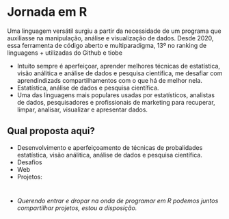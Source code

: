# Jornada em R
Uma linguagem versátil surgiu a partir da necessidade de um programa que auxiliasse na manipulação, análise e visualização de dados. Desde 2020, essa ferramenta de código aberto e multiparadigma, 13º  no ranking de linguagens + utilizadas do Github e tiobe

 
 - Intuito sempre é aperfeiçoar, aprender melhores técnicas de estatística, visão análitica e análise de dados e pesquisa científica, me desafiar com aprendindizads compartilhamentos com o que há de melhor nela.
 - Estatística, análise de dados e pesquisa científica.
 - Uma das linguagens mais populares usadas por estatísticos, analistas de dados, pesquisadores e profissionais de marketing para recuperar, limpar, analisar, visualizar e apresentar dados.
 
## Qual proposta aqui?
-  Desenvolvimento e aperfeiçoamento de técnicas de probalidades estatística, visão análitica, análise de dados e pesquisa científica.
-  Desafios 
-  Web
-  Projetos: 

#
- *Querendo entrar e dropar na onda de programar em R podemos juntos compartilhar projetos, estou a disposição.* 
 
